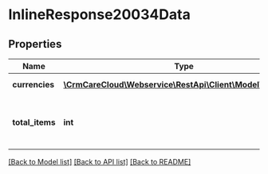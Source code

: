 # InlineResponse20034Data

## Properties
Name | Type | Description | Notes
------------ | ------------- | ------------- | -------------
**currencies** | [**\CrmCareCloud\Webservice\RestApi\Client\Model\Currency[]**](Currency.md) | Structure of currency. | [optional] 
**total_items** | **int** | Total count of found items of resource currencies. | [optional] 

[[Back to Model list]](../../README.md#documentation-for-models) [[Back to API list]](../../README.md#documentation-for-api-endpoints) [[Back to README]](../../README.md)

